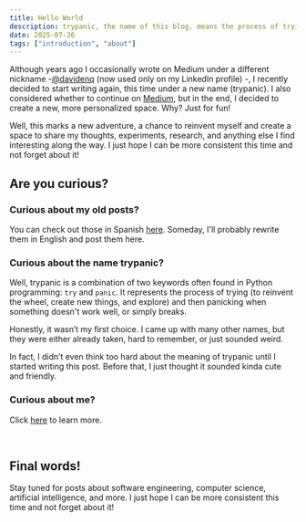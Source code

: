 ```yaml
---
title: Hello World
description: trypanic, the name of this blog, means the process of trying (to reinvent the wheel, create new things, and explore) and then panicking when something doesn't work well ...
date: 2025-07-26
tags: ["introduction", "about"]
---
```


Although years ago I occasionally wrote on Medium under a different nickname -[@davidenq](https://linkedin/in/davidenq) (now used only on my LinkedIn profile) -, I recently decided to start writing again, this time under a new name (trypanic). I also considered whether to continue on [Medium](https://medium.com/@trypanic), but in the end, I decided to create a new, more personalized space. Why? Just for fun!


Well, this marks a new adventure, a chance to reinvent myself and create a space to share my thoughts, experiments, research, and anything else I find interesting along the way. I just hope I can be more consistent this time and not forget about it!

## Are you curious?

### Curious about my old posts?

You can check out those in Spanish [here](https://medium.com/@trypanic). Someday, I'll probably rewrite them in English and post them here.

### Curious about the name trypanic?

Well, trypanic is a combination of two keywords often found in Python programming: `try` and `panic`. It represents the process of trying (to reinvent the wheel, create new things, and explore) and then panicking when something doesn't work well, or simply breaks.

Honestly, it wasn’t my first choice. I came up with many other names, but they were either already taken, hard to remember, or just sounded weird.

In fact, I didn’t even think too hard about the meaning of trypanic until I started writing this post. Before that, I just thought it sounded kinda cute and friendly.

### Curious about me?

Click [here](../../about) to learn more.

<br/>

## Final words!

Stay tuned for posts about software engineering, computer science, artificial intelligence, and more. I just hope I can be more consistent this time and not forget about it!
